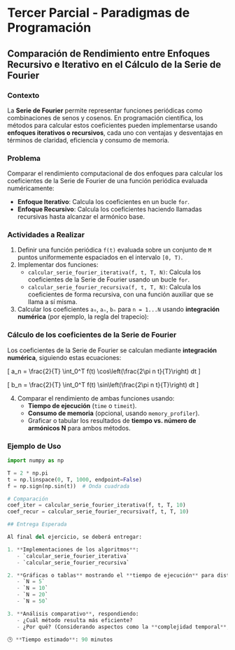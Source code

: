# Tercer Parcial - Paradigmas de Programación

## Comparación de Rendimiento entre Enfoques Recursivo e Iterativo en el Cálculo de la Serie de Fourier

### Contexto
La **Serie de Fourier** permite representar funciones periódicas como combinaciones de senos y cosenos. En programación científica, los métodos para calcular estos coeficientes pueden implementarse usando **enfoques iterativos o recursivos**, cada uno con ventajas y desventajas en términos de claridad, eficiencia y consumo de memoria.

### Problema
Comparar el rendimiento computacional de dos enfoques para calcular los coeficientes de la Serie de Fourier de una función periódica evaluada numéricamente:

- **Enfoque Iterativo**: Calcula los coeficientes en un bucle `for`.
- **Enfoque Recursivo**: Calcula los coeficientes haciendo llamadas recursivas hasta alcanzar el armónico base.

### Actividades a Realizar

1. Definir una función periódica `f(t)` evaluada sobre un conjunto de `M` puntos uniformemente espaciados en el intervalo `[0, T)`.
2. Implementar dos funciones:
   - `calcular_serie_fourier_iterativa(f, t, T, N)`: Calcula los coeficientes de la Serie de Fourier usando un bucle `for`.
   - `calcular_serie_fourier_recursiva(f, t, T, N)`: Calcula los coeficientes de forma recursiva, con una función auxiliar que se llama a sí misma.
3. Calcular los coeficientes `a₀`, `aₙ`, `bₙ` para `n = 1...N` usando **integración numérica** (por ejemplo, la regla del trapecio):

   

### Cálculo de los coeficientes de la Serie de Fourier

Los coeficientes de la Serie de Fourier se calculan mediante **integración numérica**, siguiendo estas ecuaciones:



\[
a_n = \frac{2}{T} \int_0^T f(t) \cos\left(\frac{2\pi n t}{T}\right) dt
\]





\[
b_n = \frac{2}{T} \int_0^T f(t) \sin\left(\frac{2\pi n t}{T}\right) dt
\]

4. Comparar el rendimiento de ambas funciones usando:
   - **Tiempo de ejecución** (`time` o `timeit`).
   - **Consumo de memoria** (opcional, usando `memory_profiler`).
   - Graficar o tabular los resultados de **tiempo vs. número de armónicos N** para ambos métodos.

### Ejemplo de Uso

```python
import numpy as np

T = 2 * np.pi
t = np.linspace(0, T, 1000, endpoint=False)
f = np.sign(np.sin(t))  # Onda cuadrada

# Comparación
coef_iter = calcular_serie_fourier_iterativa(f, t, T, 10)
coef_recur = calcular_serie_fourier_recursiva(f, t, T, 10)

## Entrega Esperada

Al final del ejercicio, se deberá entregar:

1. **Implementaciones de los algoritmos**:
   - `calcular_serie_fourier_iterativa`
   - `calcular_serie_fourier_recursiva`

2. **Gráficas o tablas** mostrando el **tiempo de ejecución** para distintos valores de `N`, tales como:
   - `N = 5`
   - `N = 10`
   - `N = 20`
   - `N = 50`

3. **Análisis comparativo**, respondiendo:
   - ¿Cuál método resulta más eficiente?
   - ¿Por qué? (Considerando aspectos como la **complejidad temporal**, la **profundidad de recursión** y la **legibilidad del código**).

🕒 **Tiempo estimado**: 90 minutos


